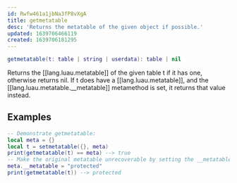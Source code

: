 ```yaml
---
id: Rwfw461a1jbNa3fP8vXgA
title: getmetatable
desc: 'Returns the metatable of the given object if possible.'
updated: 1639706466119
created: 1639706181295
---
```

```Lua
getmetatable(t: table | string | userdata): table | nil
```
Returns the [[lang.luau.metatable]] of the given table t if it has one, otherwise returns nil. If t does have a [[lang.luau.metatable]], and the [[lang.luau.metatable.__metatable]] metamethod is set, it returns that value instead.
## Examples
```Lua
-- Demonstrate getmetatable:
local meta = {}
local t = setmetatable({}, meta)
print(getmetatable(t) == meta) --> true
-- Make the original metatable unrecoverable by setting the __metatable metamethod:
meta.__metatable = "protected"
print(getmetatable(t)) --> protected
```
